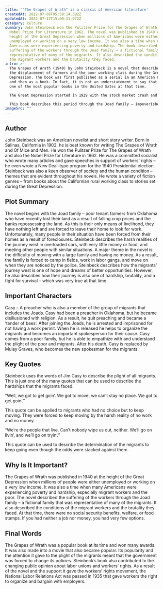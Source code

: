 ```yaml
---
title: '"The Grapes of Wrath" is a classic of American literature'
createdAt: 2022-07-08T05:58:14.392Z
updatedAt: 2022-07-17T15:00:31.972Z
category: culture
summary: John Steinbeck won the Pulitzer Prize for The Grapes of Wrath and the
  Nobel Prize for Literature in 1962. The novel was published in 1940 at the
  height of the Great Depression when millions of Americans were either
  unemployed or working on a very low income. It was also a time when many
  Americans were experiencing poverty and hardship. The book described the
  suffering of the workers through the Joad family – a fictional family that was
  representative of many of the migrants. It also described the conditions of
  the migrant workers and the brutality they faced.
intro: >-
  The Grapes of Wrath (1940) by John Steinbeck is a novel that describes
  the displacement of farmers and the poor working class during the Great
  Depression. The book was first published as a serial in an American magazine
  and then as a book. In fact, it is not an understatement to say that it became
  one of the most popular books in the United Sates at that time.

  The Great Depression started in 1929 with the stock market crash and lasted until 1939. This resulted in about 15 million people losing their jobs and having no income or access to food or shelter. It also led to bankruptcy for many farmers as crop prices fell significantly. As a result, many people had no choice but to leave their homes, towns, and cities to look for work elsewhere.

  This book describes this period through the Joad family – impoverished tenant farmers from Oklahoma who are forced by circumstances to travel westward in search of new opportunities along with thousands of other displaced persons also seeking new beginnings. Although fictional, Steinbeck creates characters that are very much human with their fears, hopes and desires – struggling against a harsh world that is indifferent to their plights.
imageSrc: ""
---
```


## Author

John Steinbeck was an American novelist and short story writer. Born in Salinas, California in 1902, he is best known for writing The Grapes of Wrath and Of Mice and Men. He won the Pulitzer Prize for The Grapes of Wrath and also the Nobel Prize for Literature in 1962. He was a committed socialist who wrote many articles and gave speeches in support of workers’ rights – he even wrote a New Deal-type program for the 1940 Presidential election.
Steinbeck was also a keen observer of society and the human condition – themes that are evident throughout his novels. He wrote a variety of fiction genres – from books about the Californian rural working class to stories set during the Great Depression.

## Plot Summary

The novel begins with the Joad family – poor tenant farmers from Oklahoma who have recently lost their land as a result of falling crop prices and the banks repossessing the land. As this is their only means of livelihood, they have nothing left and are forced to leave their home to look for work. Unfortunately, many people in their situation have been forced from their homes as a result of foreclosures.
Steinbeck describes the harsh realities of the journey west in overloaded cars, with very little money or food, and meeting other people with similar situations. A major theme in the novel is the difficulty of moving with a large family and having no money. As a result, the family is forced to camp in fields, work in labor gangs, and move on when they are noticed by the police.
Steinbeck describes how the migrants’ journey west is one of hope and dreams of better opportunities. However, he also describes how their journey is also one of hardship, brutality, and a fight for survival – which was very true at that time.

## Important Characters

Casy – A preacher who is also a member of the group of migrants that includes the Joads. Casy had been a preacher in Oklahoma, but he became disillusioned with religion. As a result, he quit preaching and became a ‘tender of bees’. After joining the Joads, he is arrested and imprisoned for not having a work permit. When he is released he helps to organize the migrants and becomes an important spokesperson for their cause. Casy comes from a poor family, but he is able to empathize with and understand the plight of the poor and migrants. After his death, Casy is replaced by Muley Graves, who becomes the new spokesman for the migrants.

## Key Quotes

Steinbeck uses the words of Jim Casy to describe the plight of all migrants. This is just one of the many quotes that can be used to describe the hardships that the migrants faced.

“Well, we got to get goin’. We got to move, we can’t stay no place. We got to get goin’.”

This quote can be applied to migrants who had no choice but to keep moving. They were forced to keep moving by the harsh reality of no work and no money.

“We’re the people that live. Can’t nobody wipe us out, neither. We’ll go on livin’, and we’ll go on tryin’.”

This quote can be used to describe the determination of the migrants to keep going even though the odds were stacked against them.

## Why Is It Important?

The Grapes of Wrath was published in 1940 at the height of the Great Depression when millions of people were either unemployed or working on a very low income. It was also a time when many Americans were experiencing poverty and hardship, especially migrant workers and the poor.
The novel described the suffering of the workers through the Joad family – a fictional family that was representative of many of the migrants. It also described the conditions of the migrant workers and the brutality they faced. At that time, there were no social security benefits, welfare, or food stamps. If you had neither a job nor money, you had very few options.

## Final Words

The Grapes of Wrath was a popular book at its time and won many awards. It was also made into a movie that also became popular. Its popularity and the attention it gave to the plight of the migrants meant that the government was forced to change its policies.
Steinbeck’s book also contributed to the changing public opinion about labor unions and workers’ rights. As a result of the novel and the support it gave the workers’ rights movement, the National Labor Relations Act was passed in 1935 that gave workers the right to organize and bargain with employers.
